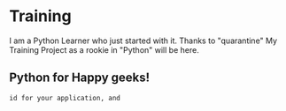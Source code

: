 # Training
I am a Python Learner who just started with it. Thanks to "quarantine" 
My Training Project as a rookie in "Python" will be here.

## Python for Happy geeks!

    id for your application, and 
